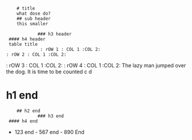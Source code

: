         # title
        what dose do?
        ## sub header
        this smaller

                ### h3 header
     #### h4 header
     table title
                 : rOW 1 : COL 1 :COL 2:
    : rOW 2 : COL 1 :COL 2:
: rOW 3 : COL 1 :COL 2:
    : rOW 4 : COL 1 :COL 2:
    The lazy man jumped over the dog.
        It is time to be counted
  c
    d
 # h1 end
        ## h2 end
                ### h3 end
     #### h4 end
 - 123 end
                              - 567 end
                - 890 End

